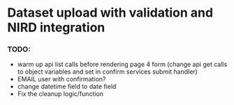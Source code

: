 # Dataset upload with validation and NIRD integration

### TODO:
 - warm up api list calls before rendering page 4 form
(change api get calls to object variables and set in confirm services submit handler)
 - EMAIL user with confirmation?
 - change datetime field to date field
 - Fix the cleanup logic/function
